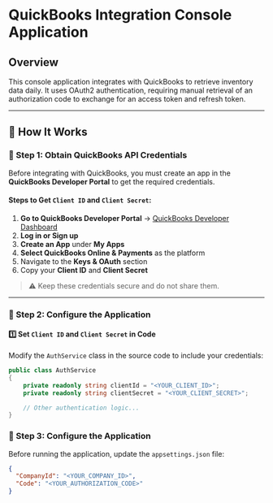 # QuickBooks Integration Console Application  

## Overview  
This console application integrates with QuickBooks to retrieve inventory data daily. It uses OAuth2 authentication, requiring manual retrieval of an authorization code to exchange for an access token and refresh token.  

---

## 📌 How It Works  

### 🔹 Step 1: Obtain QuickBooks API Credentials  
Before integrating with QuickBooks, you must create an app in the **QuickBooks Developer Portal** to get the required credentials.  

#### Steps to Get `Client ID` and `Client Secret`:  
1. **Go to QuickBooks Developer Portal** → [QuickBooks Developer Dashboard](https://developer.intuit.com/)  
2. **Log in or Sign up**  
3. **Create an App** under **My Apps**  
4. **Select QuickBooks Online & Payments** as the platform  
5. Navigate to the **Keys & OAuth** section  
6. Copy your **Client ID** and **Client Secret**  

> ⚠️ Keep these credentials secure and do not share them.  

---

### 🔹 Step 2: Configure the Application  

#### 1️⃣ **Set `Client ID` and `Client Secret` in Code**  
Modify the `AuthService` class in the source code to include your credentials:  

```csharp
public class AuthService
{
    private readonly string clientId = "<YOUR_CLIENT_ID>";
    private readonly string clientSecret = "<YOUR_CLIENT_SECRET>";

    // Other authentication logic...
}
```

### 🔹 Step 3: Configure the Application  
Before running the application, update the `appsettings.json` file:  

```json
{
  "CompanyId": "<YOUR_COMPANY_ID>",
  "Code": "<YOUR_AUTHORIZATION_CODE>"
}
```
